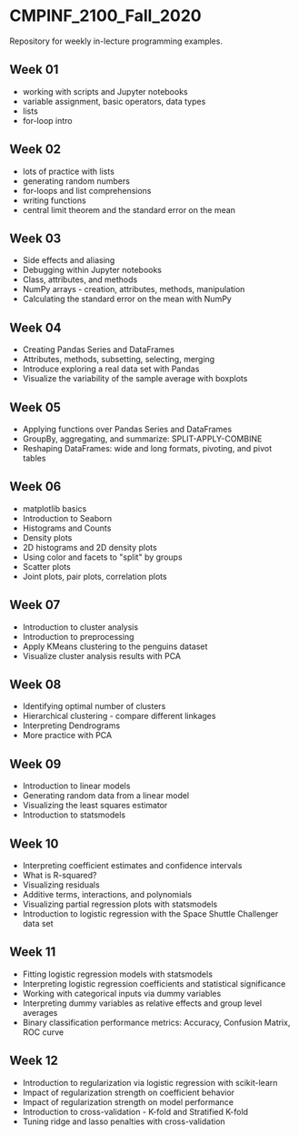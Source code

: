 # CMPINF_2100_Fall_2020

Repository for weekly in-lecture programming examples.

## Week 01
* working with scripts and Jupyter notebooks
* variable assignment, basic operators, data types
* lists
* for-loop intro

## Week 02
* lots of practice with lists
* generating random numbers
* for-loops and list comprehensions
* writing functions
* central limit theorem and the standard error on the mean

## Week 03
* Side effects and aliasing
* Debugging within Jupyter notebooks
* Class, attributes, and methods
* NumPy arrays - creation, attributes, methods, manipulation
* Calculating the standard error on the mean with NumPy

## Week 04
* Creating Pandas Series and DataFrames
* Attributes, methods, subsetting, selecting, merging 
* Introduce exploring a real data set with Pandas
* Visualize the variability of the sample average with boxplots

## Week 05
* Applying functions over Pandas Series and DataFrames
* GroupBy, aggregating, and summarize: SPLIT-APPLY-COMBINE
* Reshaping DataFrames: wide and long formats, pivoting, and pivot tables

## Week 06
* matplotlib basics
* Introduction to Seaborn
* Histograms and Counts
* Density plots
* 2D histograms and 2D density plots
* Using color and facets to "split" by groups
* Scatter plots
* Joint plots, pair plots, correlation plots

## Week 07
* Introduction to cluster analysis
* Introduction to preprocessing
* Apply KMeans clustering to the penguins dataset
* Visualize cluster analysis results with PCA

## Week 08
* Identifying optimal number of clusters
* Hierarchical clustering - compare different linkages
* Interpreting Dendrograms
* More practice with PCA

## Week 09
* Introduction to linear models
* Generating random data from a linear model
* Visualizing the least squares estimator
* Introduction to statsmodels

## Week 10
* Interpreting coefficient estimates and confidence intervals
* What is R-squared?
* Visualizing residuals
* Additive terms, interactions, and polynomials
* Visualizing partial regression plots with statsmodels
* Introduction to logistic regression with the Space Shuttle Challenger data set

## Week 11
* Fitting logistic regression models with statsmodels
* Interpreting logistic regression coefficients and statistical significance
* Working with categorical inputs via dummy variables
* Interpreting dummy variables as relative effects and group level averages
* Binary classification performance metrics: Accuracy, Confusion Matrix, ROC curve

## Week 12
* Introduction to regularization via logistic regression with scikit-learn
* Impact of regularization strength on coefficient behavior
* Impact of regularization strength on model performance
* Introduction to cross-validation - K-fold and Stratified K-fold
* Tuning ridge and lasso penalties with cross-validation
